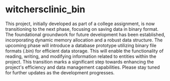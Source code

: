 # witchersclinic_bin
This project, initially developed as part of a college assignment, is now transitioning to the next phase, focusing on saving data in binary format. The foundational groundwork for future development has been established, incorporating dynamic memory allocation and a robust data structure.
The upcoming phase will introduce a database prototype utilizing binary file formats (.bin) for efficient data storage. This will enable the functionality of reading, writing, and modifying information related to entities within the project. This transition marks a significant step towards enhancing the project's efficiency and data management capabilities. Please stay tuned for further updates as the development progresses.
